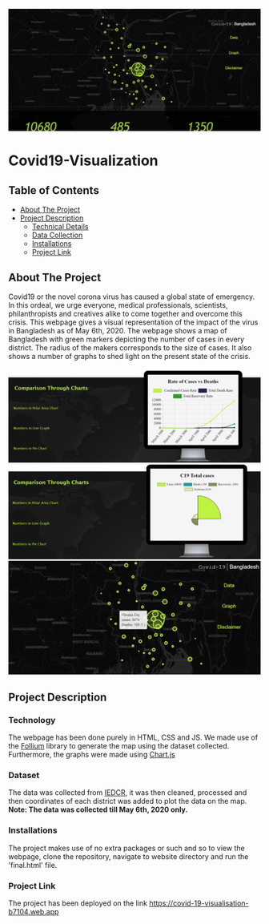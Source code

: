 ![alt text](pictures/first.png)
# Covid19-Visualization


<!-- TABLE OF CONTENTS -->
## Table of Contents

* [About The Project](#about-the-project)
* [Project Description](#project-description)
  * [Technical Details](#technology)
  * [Data Collection](#dataset)
  * [Installations](#installations)
  * [Project Link](#project-link)


## About The Project

Covid19 or the novel corona virus has caused a global state of emergency. In this ordeal, we urge everyone, medical professionals, scientists, philanthropists and creatives alike to come together and overcome this crisis. This webpage gives a visual representation of the impact of the virus in Bangladesh as of May 6th, 2020. 
  The webpage shows a map of Bangladesh with green markers depicting the number of cases in every district. The radius of the makers corresponds to the size of cases. It also shows a number of graphs to shed light on the present state of the crisis. 
 
 ![](pictures/second.png)
  ![](pictures/third.png)
   ![](pictures/fourth.png)


## Project Description
### Technology
The webpage has been done purely in HTML, CSS and JS. We made use of the [Follium](https://pypi.org/project/folium/) library to generate the map using the dataset collected. Furthermore, the graphs were made using [Chart.js](https://www.chartjs.org/)

### Dataset
The data was collected from [IEDCR](https://iedcr.gov.bd/), it was then cleaned, processed and then coordinates of each district was added to plot the data on the map. **Note: The data was collected till May 6th, 2020 only.**


### Installations
The project makes use of no extra packages or such and so to view the webpage, clone the repository, navigate to website directory and run the 'final.html' file.

### Project Link
The project has been deployed on the link https://covid-19-visualisation-b7104.web.app